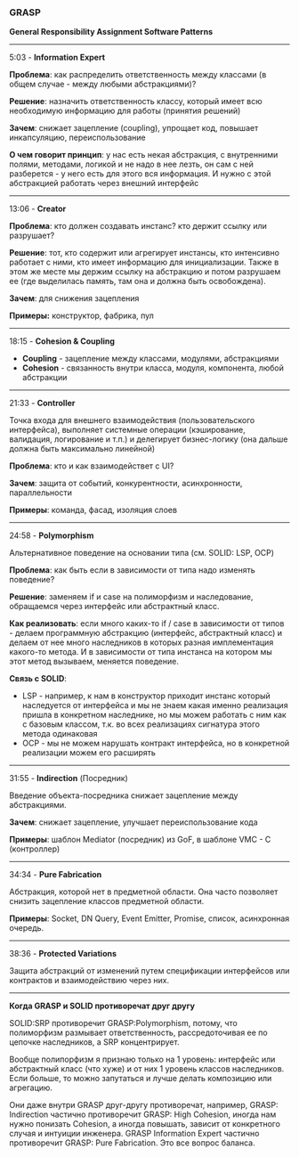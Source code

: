 ### GRASP
**General Responsibility Assignment Software Patterns**

---

5:03 - **Information Expert**

**Проблема**: как распределить ответственность между классами (в общем случае - между любыми абстракциями)?

**Решение**: назначить ответственность классу, который имеет всю необходимую информацию для работы (принятия решений)

**Зачем**: снижает зацепление (coupling), упрощает код, повышает инкапсуляцию, переиспользование

**О чем говорит принцип**: у нас есть некая абстракция, с внутренними полями, методами, логикой и не надо в нее лезть, он сам с ней разберется - у него есть для этого вся информация. И нужно с этой абстракцией работать через внешний интерфейс

---

13:06 - **Creator**

**Проблема**: кто должен создавать инстанс? кто держит ссылку или разрушает? 

**Решение**: тот, кто содержит или агрегирует инстансы, кто интенсивно работает с ними, кто имеет информацию для инициализации. Также в этом же месте мы держим ссылку на абстракцию и потом разрушаем ее (где выделилась память, там она и должна быть освобождена).   

**Зачем**: для снижения зацепления

**Примеры:** конструктор, фабрика, пул

---

18:15 - **Cohesion & Coupling**

- **Coupling** - зацепление между классами, модулями, абстракциями
- **Cohesion** - связанность внутри класса, модуля, компонента, любой абстракции 

---

21:33 - **Controller**

Точка входа для внешнего взаимодействия (пользовательского интерфейса), выполняет системные операции (кэширование, валидация, логирование и т.п.) и делегирует бизнес-логику (она дальше должна быть максимально линейной)

**Проблема**: кто и как взаимодействет с UI? 

**Зачем**: защита от событий, конкурентности, асинхронности, параллельности

**Примеры**: команда, фасад, изоляция слоев

---

24:58 - **Polymorphism**

Альтернативное поведение на основании типа (см. SOLID: LSP, OCP) 

**Проблема**: как быть если в зависимости от типа надо изменять поведение?

**Решение**: заменяем if и case на полиморфизм и наследование, обращаемся через интерфейс или абстрактный класс. 

**Как реализовать**: если много каких-то if / case в зависимости от типов - делаем программную абстракцию (интерфейс, абстрактный класс) и делаем от нее много наследников в которых разная имплементация какого-то метода. И в зависимости от типа инстанса на котором мы этот метод вызываем, меняется поведение.

**Связь с SOLID**:
- LSP - например, к нам в конструктор приходит инстанс который наследуется от интерфейса и мы не знаем какая именно реализация пришла в конкретном наследнике, но мы можем работать с ним как с базовым классом, т.к. во всех реализациях сигнатура этого метода одинаковая
- OCP - мы не можем нарушать контракт интерфейса, но в конкретной реализации можем его расширять  

---

31:55 - **Indirection** (Посредник)

Введение объекта-посредника снижает зацепление между абстракциями.

**Зачем**: снижает зацепление, улучшает переиспользование кода

**Примеры**: шаблон Mediator (посредник) из GoF, в шаблоне VMC - C (контроллер)  

---

34:34 - **Pure Fabrication**

Абстракция, которой нет в предметной области. Она часто позволяет снизить зацепление классов предметной области.

**Примеры**: Socket, DN Query, Event Emitter, Promise, список, асинхронная очередь.

---

38:36 - **Protected Variations**

Защита абстракций от изменений путем спецификации интерфейсов или контрактов и взаимодействию через них.

---

**Когда GRASP и SOLID противоречат друг другу**

SOLID:SRP противоречит GRASP:Polymorphism, потому, что полиморфизм размывает ответственность, рассредоточивая ее по цепочке наследников, а SRP концентрирует.

Вообще полипорфизм я признаю только на 1 уровень: интерфейс или абстрактный класс (что хуже) и от них 1 уровень классов наследников. Если больше, то можно запутаться и лучше делать композицию или агрегацию.

Они даже внутри GRASP друг-другу противоречат, например, GRASP: Indirection частично противоречит GRASP: High Cohesion, иногда нам нужно понизать Cohesion, а иногда повышать, зависит от конкретного случая и интуиции инженера. GRASP Information Expert частично противоречит GRASP: Pure Fabrication. Это все вопрос баланса.